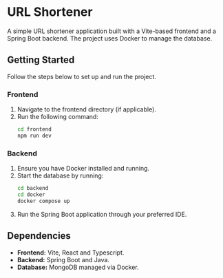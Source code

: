 # URL Shortener

A simple URL shortener application built with a Vite-based frontend and a Spring Boot backend. The project uses Docker to manage the database.

## Getting Started

Follow the steps below to set up and run the project.

### Frontend

1. Navigate to the frontend directory (if applicable).
2. Run the following command:
   ```sh
   cd frontend
   npm run dev
   ```

### Backend

1. Ensure you have Docker installed and running.
2. Start the database by running:
   ```sh
   cd backend
   cd docker
   docker compose up
   ```
3. Run the Spring Boot application through your preferred IDE.

## Dependencies

- **Frontend:** Vite, React and Typescript.
- **Backend:** Spring Boot and Java.
- **Database:** MongoDB managed via Docker.
